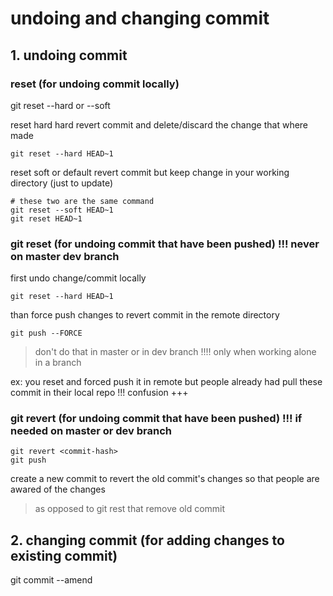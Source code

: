 # undoing and changing commit 

## 1. undoing commit 

### reset (for undoing commit locally)
git reset --hard or --soft 

reset hard
hard revert commit and delete/discard the change that where made
```
git reset --hard HEAD~1
```


reset soft or default 
revert commit but keep change in your working directory (just to update)


```
# these two are the same command 
git reset --soft HEAD~1
git reset HEAD~1
```

### git reset (for undoing commit that have been pushed) !!! never on master dev branch

first undo change/commit locally 
```
git reset --hard HEAD~1
```

than force push changes to revert commit in the remote directory 

```
git push --FORCE 
```

> don't do that in master or in dev branch !!!!
> only when working alone in a branch 

ex: 
you reset and forced push it in remote but people already had pull these commit in their local repo 
!!! confusion +++

### git revert (for undoing commit that have been pushed) !!! if needed on master or dev branch 

```
git revert <commit-hash>
git push
```
create a new commit to revert the old commit's changes
so that people are awared of the changes 


> as opposed to git rest <commit-hash> that remove old commit 


## 2. changing commit (for adding changes to existing commit) 

git commit --amend

